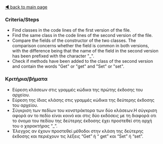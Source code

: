 [◀️ back to main page](../../README.md)
### Criteria/Steps

- Find classes in the code lines of the first version of the file.
- Find the same class in the code lines of the second version of the file.
- Compare the fields of the constructor of the two classes. The comparison concerns whether the field is common in both versions, with the difference being that the name of the field in the second version has been prefixed with the character "_".
- Check if methods have been added to the class of the second version and contain the words "Get" or "get" and "Set" or "set".

### Κριτήρια/βήματα


- Εύρεση κλάσεων στις  γραμμές κώδικα της πρώτης έκδοσης του αρχείου.
- Εύρεση της ίδιας κλάσης στις  γραμμές κώδικα της δεύτερης έκδοσης του αρχείου.
- Σύγκριση των πεδίων του κονστράκτορα των δύο κλάσεων.Η σύγκριση αφορά αν το πεδίο είναι κοινό και στις δύο εκδόσεις με τη διαφορά οτι το όνομα του πεδίου της δεύτερης έκδοσης έχει προστεθεί στη αρχή του ο χαρακτήρας “_”.
- Έλεγχος αν έχουν προστεθεί μέθοδοι στην κλάση της δεύτερης έκδοσης και περιέχουν τις λέξεις “Get” ή “ get” και “Set” ή “set”.
